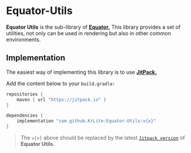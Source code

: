 # Equator-Utils

**Equator Utils** is the sub-library of **[Equator.](https://github.com/KrLite/Equator)**
This library provides a set of utilities, not only can be used in rendering but also in other common environments.

## Implementation

The easiest way of implementing this library is to use **[JitPack.](https://jitpack.io/#KrLite/Equator-Utils)**

Add the content below to your `build.gradle:`

```groovy
repositories {
	maven { url "https://jitpack.io" }
}

dependencies {
	implementation "com.github.KrLite:Equator-Utils:v{x}"
}
```

> The `v{x}` above should be replaced by the latest [`Jitpack version`](https://jitpack.io/#KrLite/Equator-Utils) of **Equator Utils.**
